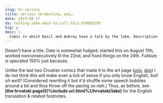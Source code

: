 ```yaml
---
slug: hr-serious
title: serious škrabotina… wow….
date: 2023-08-17
da: talking-idek-what-to-call-this-978881293
big: y
desc: |-
  Comic in which Basil and Aubrey have a talk by the lake. Description & full translation on the page linked below.
---
```

Doesn't have a title. Date is somewhat fudged; started this on August 11th, worked nonconsecutively til the 22nd, and fixed things on the 24th. Fullsize is upscaled 150% just because.

Unlike the last two Croatian comics that made it to the art page ([uno](hr-tr), [dos](hr-yaoi)) I do not think this will make even a lick of sense if you only know English, but! *oh well!!* (Considered rewriting it but it'd shuffle some speech bubbles around a bit and thus throw off the pacing so *nah.*) Thus, as before, see **[the <span lang="hr">hrvatski</span> page]({%include url.html%}/hrvatski/lake)** for the English translation & related footnotes.